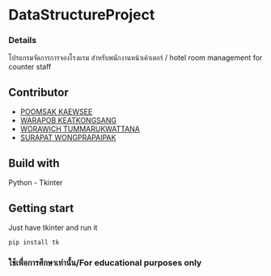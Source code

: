 # DataStructureProject

### Details
โปรแกรมจัดการการจองโรงแรม สำหรับพนักงานหน้าเค้าเตอร์ / hotel room management for counter staff


## Contributor
- [POOMSAK KAEWSEE](https://github.com/premmm123)<br />
- [WARAPOB KEATKONGSANG](https://github.com/Warapob)<br />
- [WORAWICH TUMMARUKWATTANA](https://github.com/KuR0uSaGi)<br />
- [SURAPAT WONGPRAPAIPAK](https://github.com/surapat12)<br />

## Build with
Python - Tkinter

## Getting start
Just have tkinter and run it<br />
```
pip install tk
```
### **ใช้เพื่อการศึกษาเท่านั้น/For educational purposes only**
